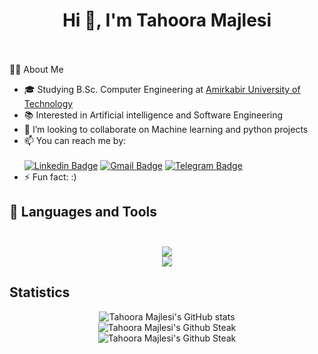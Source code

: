 
<!--
**Tahoora78/Tahoora78** is a ✨ _special_ ✨ repository because its `README.md` (this file) appears on your GitHub profile.

Here are some ideas to get you started:

- 🔭 I’m currently working on ...
- 🌱 I’m currently learning ...
- 👯 I’m looking to collaborate on ...
- 🤔 I’m looking for help with ...
- 💬 Ask me about ...
- 📫 How to reach me: ...
- 😄 Pronouns: ...
- ⚡ Fun fact: ...
-->

<h1 align="center">
  Hi 👋, I'm Tahoora Majlesi<br><br>
</h1>

👨‍💻 About Me<br>

- 🎓 Studying B.Sc. Computer Engineering at [Amirkabir University of Technology](https://aut.ac.ir/)
- 📚 Interested in Artificial intelligence and Software Engineering 
- 👯 I’m looking to collaborate on Machine learning and python projects
- 📫 You can reach me by:<br><br>
[![Linkedin Badge](https://img.shields.io/badge/-LinkedIn-0077B5?style=for-the-badge&logo=linkedin&logoColor=white)](https://https://www.linkedin.com/in/tahoora-majlesi/)
[![Gmail Badge](https://img.shields.io/badge/Gmail-D14836?style=for-the-badge&logo=gmail&logoColor=white)](mailto:tahuoramajlesi@gmail.com)
[![Telegram Badge](https://img.shields.io/badge/Telegram-2CA5E0?style=for-the-badge&logo=telegram&logoColor=white)](https://www.t.me/tahooramajlesi)
- ⚡ Fun fact: :)


<h2>
  🔨 Languages and Tools<br><br>
</h2>

<p align="center">
  <a href="https://skillicons.dev">
    <img src="https://skillicons.dev/icons?i=golang,python,Js,django,flask,Pytorch,Tensorflow" /><br>
    <img src="https://skillicons.dev/icons?i=tensorflow,pytorch,postgres,mysql,mongodb,docker,linux,latex,git" />
  </a>
</p>

## Statistics

<p align="center">
  <img src="https://github-readme-stats.vercel.app/api?username=Tahoora78&show_icons=true&theme=monokai" alt="Tahoora Majlesi's GitHub stats" /><br />
  <img src="https://github-readme-streak-stats.herokuapp.com/?user=Tahoora78&theme=monokai" alt="Tahoora Majlesi's Github Steak" /><br />
  <img src="https://github-readme-stats.vercel.app/api/top-langs/?username=Tahoora78&langs_count=6&theme=dark" alt="Tahoora Majlesi's Github Steak" />
</p>
